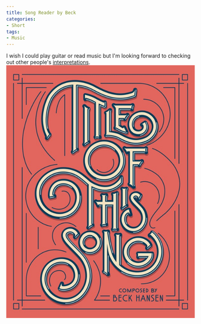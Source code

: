 ```yaml
---
title: Song Reader by Beck
categories:
- Short
tags:
- Music
---
```


I wish I could play guitar or read music but I'm looking forward to checking out other people's 
[interpretations](http://www.songreader.net). 
![](/images/static_52001c0be4b09bc7c9f838c9_52224ed3e4b0ba9919a3e0e1_553557d2e4b0b67815593559_1429559251290__img.jpg)
